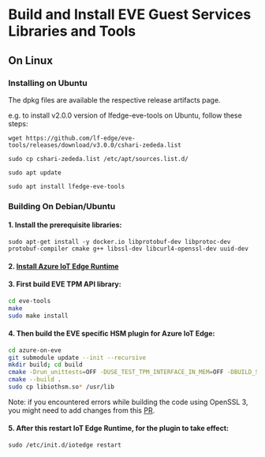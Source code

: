 
# Build and Install EVE Guest Services Libraries and Tools

## On Linux

### Installing on Ubuntu

The dpkg files are available the respective release artifacts page. 

e.g. to install v2.0.0 version of lfedge-eve-tools on Ubuntu, follow these steps:

`wget https://github.com/lf-edge/eve-tools/releases/download/v3.0.0/cshari-zededa.list`

`sudo cp cshari-zededa.list /etc/apt/sources.list.d/`

`sudo apt update`

`sudo apt install lfedge-eve-tools`

### Building On Debian/Ubuntu

#### 1. Install the prerequisite libraries:
`sudo apt-get install -y docker.io libprotobuf-dev libprotoc-dev protobuf-compiler cmake g++ libssl-dev libcurl4-openssl-dev uuid-dev`

#### 2. [Install Azure IoT Edge Runtime](https://docs.microsoft.com/en-us/azure/iot-edge/how-to-install-iot-edge-linux)

#### 3. First build EVE TPM API library:
```bash
cd eve-tools
make
sudo make install
```
  
 #### 4. Then build the EVE specific HSM plugin for Azure IoT Edge:
 
```bash
cd azure-on-eve
git submodule update --init --recursive
mkdir build; cd build
cmake -Drun_unittests=OFF -DUSE_TEST_TPM_INTERFACE_IN_MEM=OFF -DBUILD_SHARED=ON -Duse_cppunittest=OFF ..
cmake --build .
sudo cp libiothsm.so* /usr/lib
```

Note: if you encountered errors while building the code using OpenSSL 3, you might need to add changes from this [PR](https://github.com/Azure/azure-c-shared-utility/pull/577).


#### 5. After this restart IoT Edge Runtime, for the plugin to take effect:

`sudo /etc/init.d/iotedge restart`
